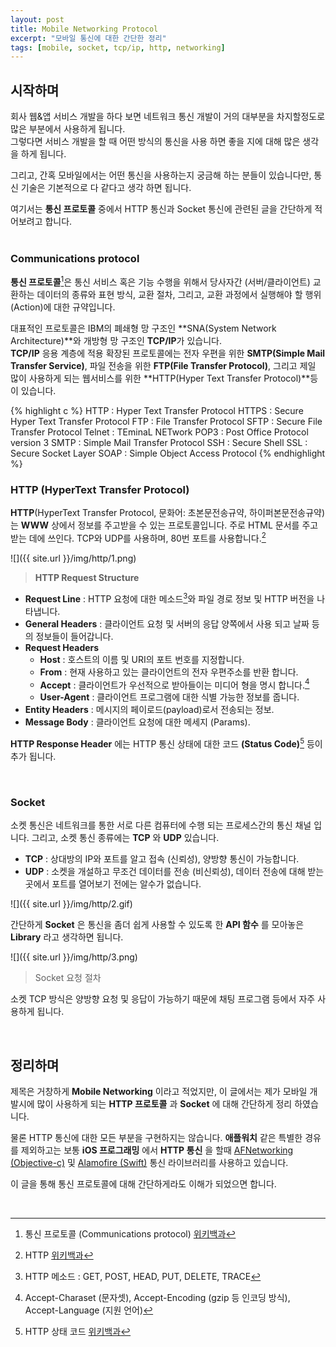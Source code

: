 ```yaml
---
layout: post
title: Mobile Networking Protocol
excerpt: "모바일 통신에 대한 간단한 정리"
tags: [mobile, socket, tcp/ip, http, networking]
---
```


## 시작하며

회사 웹&앱 서비스 개발을 하다 보면 네트워크 통신 개발이 거의 대부분을 차지할정도로 많은 부분에서 사용하게 됩니다.    
그렇다면 서비스 개발을 할 때 어떤 방식의 통신을 사용 하면 좋을 지에 대해 많은 생각을 하게 됩니다.  

그리고, 간혹 모바일에서는 어떤 통신을 사용하는지 궁금해 하는 분들이 있습니다만, 통신 기술은 기본적으로 다 같다고 생각 하면 됩니다.

여기서는 **통신 프로토콜** 중에서 HTTP 통신과 Socket 통신에 관련된 글을 간단하게 적어보려고 합니다.  
<br>

### Communications protocol

**통신 프로토콜**[^1]은 통신 서비스 혹은 기능 수행을 위해서 당사자간 (서버/클라이언트) 교환하는
데이터의 종류와 표현 방식, 교환 절차, 그리고, 교환 과정에서 실행해야 할 행위(Action)에 대한 규약입니다.

대표적인 프로토콜은 IBM의 폐쇄형 망 구조인 **SNA(System Network Architecture)**와 개방형 망 구조인 **TCP/IP**가 있습니다.  
**TCP/IP** 응용 계층에 적용 확장된 프로토콜에는 전자 우편을 위한 **SMTP(Simple Mail Transfer Service)**, 파일 전송을 위한 **FTP(File Transfer Protocol)**, 그리고 제일 많이 사용하게 되는 웹서비스를 위한 **HTTP(Hyper Text Transfer Protocol)**등이 있습니다.

{% highlight c %}
HTTP : Hyper Text Transfer Protocol
HTTPS : Secure Hyper Text Transfer Protocol
FTP : File Transfer Protocol
SFTP : Secure File Transfer Protocol
Telnet : TEminaL NETwork
POP3 : Post Office Protocol version 3
SMTP : Simple Mail Transfer Protocol
SSH : Secure Shell
SSL : Secure Socket Layer
SOAP : Simple Object Access Protocol
{% endhighlight %}
<br>

### HTTP (HyperText Transfer Protocol)

**HTTP**(HyperText Transfer Protocol, 문화어: 초본문전송규약, 하이퍼본문전송규약)는 **WWW** 상에서 정보를 주고받을 수 있는 프로토콜입니다. 주로 HTML 문서를 주고받는 데에 쓰인다. TCP와 UDP를 사용하며, 80번 포트를 사용합니다.[^2]

![]({{ site.url }}/img/http/1.png)

> **HTTP Request Structure**

- **Request Line** : HTTP 요청에 대한 메소드[^3]와 파일 경로 정보 및 HTTP 버전을 나타냅니다.
- **General Headers** : 클라이언트 요청 및 서버의 응답 양쪽에서 사용 되고 날짜 등의 정보들이 들어갑니다.
- **Request Headers**
  - **Host** : 호스트의 이름 및 URI의 포트 번호를 지정합니다.
  - **From** : 현재 사용하고 있는 클라이언트의 전자 우편주소를 반환 합니다.
  - **Accept** : 클라이언트가 우선적으로 받아들이는 미디어 형을 명시 합니다.[^4]
  - **User-Agent** : 클라이언트 프로그램에 대한 식별 가능한 정보를 줍니다.
- **Entity Headers** : 메시지의 페이로드(payload)로서 전송되는 정보.
- **Message Body** : 클라이언트 요청에 대한 메세지 (Params).

**HTTP Response Header** 에는 HTTP 통신 상태에 대한 코드 **(Status Code)**[^5] 등이 추가 됩니다.

<br>

### Socket

소켓 통신은 네트워크를 통한 서로 다른 컴퓨터에 수행 되는 프로세스간의 통신 채널 입니다. 그리고, 소켓 통신 종류에는 **TCP** 와 **UDP** 있습니다.

- **TCP** : 상대방의 IP와 포트를 알고 접속 (신뢰성), 양방향 통신이 가능합니다.
- **UDP** : 소켓을 개설하고 무조건 데이터를 전송 (비신뢰성), 데이터 전송에 대해 받는곳에서 포트를 열어보기 전에는 알수가 없습니다.

![]({{ site.url }}/img/http/2.gif)

간단하게 **Socket** 은 통신을 좀더 쉽게 사용할 수 있도록 한 **API 함수** 를 모아놓은 **Library** 라고 생각하면 됩니다.

![]({{ site.url }}/img/http/3.png)

> Socket 요청 절차

소켓 TCP 방식은 양방향 요청 및 응답이 가능하기 때문에 채팅 프로그램 등에서 자주 사용하게 됩니다.

<br>  

## 정리하며

제목은 거창하게 **Mobile Networking** 이라고 적었지만, 이 글에서는 제가 모바일 개발시에 많이 사용하게 되는 **HTTP 프로토콜** 과 **Socket** 에 대해 간단하게 정리 하였습니다.

물론 HTTP 통신에 대한 모든 부분을 구현하지는 않습니다. **애플워치** 같은 특별한 경유를 제외하고는 보통 **iOS 프로그래밍** 에서 **HTTP 통신** 을 할때 [AFNetworking (Objective-c)](http://afnetworking.com) 및 [Alamofire (Swift)](https://github.com/Alamofire/Alamofire) 통신 라이브러리를 사용하고 있습니다.

이 글을 통해 통신 프로토콜에 대해 간단하게라도 이해가 되었으면 합니다.

<br>  


[^1]:통신 프로토콜 (Communications protocol) [위키백과](https://ko.wikipedia.org/wiki/통신_프로토콜)
[^2]:HTTP [위키백과](https://ko.wikipedia.org/wiki/HTTP)
[^3]:HTTP 메소드 : GET, POST, HEAD, PUT, DELETE, TRACE
[^4]:Accept-Charaset (문자셋), Accept-Encoding (gzip 등 인코딩 방식), Accept-Language (지원 언어)
[^5]:HTTP 상태 코드 [위키백과](https://ko.wikipedia.org/wiki/HTTP_상태_코드)
